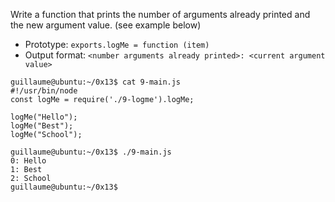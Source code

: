 Write a function that prints the number of arguments already printed and the new argument value. (see example below)
- Prototype: ```exports.logMe = function (item)```
- Output format: ```<number arguments already printed>: <current argument value>```
```
guillaume@ubuntu:~/0x13$ cat 9-main.js
#!/usr/bin/node
const logMe = require('./9-logme').logMe;

logMe("Hello");
logMe("Best");
logMe("School");

guillaume@ubuntu:~/0x13$ ./9-main.js
0: Hello
1: Best
2: School
guillaume@ubuntu:~/0x13$
```
